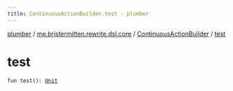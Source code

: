 ```yaml
---
title: ContinuousActionBuilder.test - plumber
---
```


[plumber](../../index.html) / [me.bristermitten.rewrite.dsl.core](../index.html) / [ContinuousActionBuilder](index.html) / [test](./test.html)

# test

`fun test(): `[`Unit`](https://kotlinlang.org/api/latest/jvm/stdlib/kotlin/-unit/index.html)
